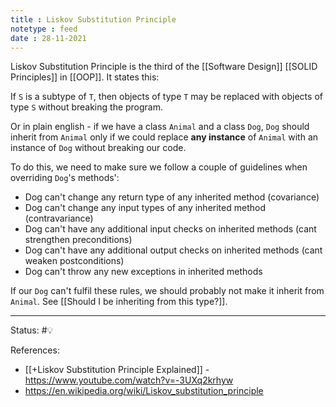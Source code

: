 ```yaml
---
title : Liskov Substitution Principle
notetype : feed
date : 28-11-2021
---
```


Liskov Substitution Principle is the third of the [[Software Design]] [[SOLID Principles]] in [[OOP]]. It states this:

If `S` is a subtype of `T`, then objects of type `T` may be replaced with objects of type `S` without breaking the program.

Or in plain english - if we have a class `Animal` and a class `Dog`, `Dog` should inherit from `Animal` only if we could replace **any instance** of `Animal` with an instance of `Dog` without breaking our code.

To do this, we need to make sure we follow a couple of guidelines when overriding `Dog`'s methods':
- Dog can't change any return type of any inherited method (covariance)
- Dog can't change any input types of any inherited method (contravariance)
- Dog can't have any additional input checks on inherited methods (cant strengthen preconditions)
- Dog can't have any additional output checks on inherited methods (cant weaken postconditions)
- Dog can't throw any new exceptions in inherited methods

If our `Dog` can't fulfil these rules, we should probably not make it inherit from `Animal`. See [[Should I be inheriting from this type?]].

-----

Status: #💡

References:
- [[+Liskov Substitution Principle Explained]] - https://www.youtube.com/watch?v=-3UXq2krhyw
- https://en.wikipedia.org/wiki/Liskov_substitution_principle